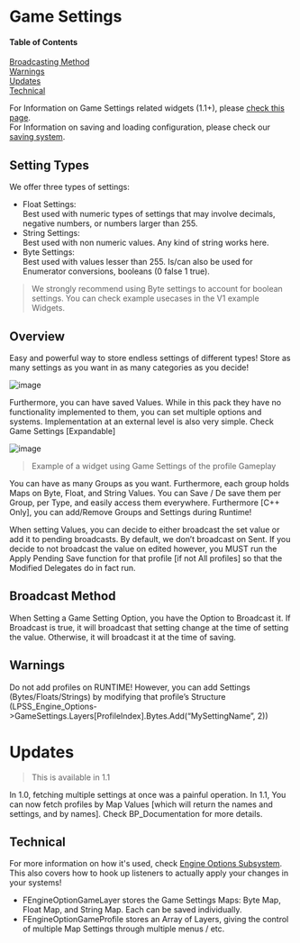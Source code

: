 # Game Settings

#### Table of Contents
[Broadcasting Method](#Broadcasting-method)  
[Warnings](#Warnings)  
[Updates](#Updates)  
[Technical](#Technical)  

For Information on Game Settings related widgets (1.1+), please [check this page](WidgetSetup.md#game-settings-widget).  
For Information on saving and loading configuration, please check our [saving system](Framework.md#save).

## Setting Types

We offer three types of settings:  
* Float Settings:  
    Best used with numeric types of settings that may involve decimals, negative numbers, or numbers larger than 255.    
* String Settings:  
    Best used with non numeric values. Any kind of string works here.  
* Byte Settings:  
    Best used with values lesser than 255. Is/can also be used for Enumerator conversions, booleans (0 false 1 true).  
    
> We strongly recommend using Byte settings to account for boolean settings. You can check example usecases in the V1 example Widgets.  

## Overview

Easy and powerful way to store endless settings of different types! Store as many settings as you want in as many categories as you decide!  

![image](https://user-images.githubusercontent.com/28312571/147318780-1ceb3784-802e-42e5-827f-4d1c0e416794.png)

Furthermore, you can have saved Values. While in this pack they have no functionality implemented to them, you can set multiple options and systems. Implementation at an external level is also very simple. Check Game Settings [Expandable]  

![image](https://user-images.githubusercontent.com/28312571/147318864-7e2cb7b5-3cfa-4139-b097-0f1070207f9b.png)  
> Example of a widget using Game Settings of the profile Gameplay  

You can have as many Groups as you want. Furthermore, each group holds Maps on Byte, Float, and String Values.  You can Save / De save them per Group, per Type, and easily access them everywhere. Furthermore [C++ Only], you can add/Remove Groups and Settings during Runtime!   

When setting Values, you can decide to either broadcast the set value or add it to pending broadcasts. By default, we don’t broadcast on Sent. If you decide to not broadcast the value on edited however, you MUST run the Apply Pending Save function for that profile [if not All profiles] so that the Modified Delegates do in fact run.    


## Broadcast Method  
When Setting a Game Setting Option, you have the Option to Broadcast it. If Broadcast is true, it will broadcast that setting change at the time of setting the value. Otherwise, it will broadcast it at the time of saving.  

## Warnings

Do not add profiles on RUNTIME! However, you can add Settings (Bytes/Floats/Strings) by modifying that profile’s Structure (LPSS_Engine_Options->GameSettings.Layers[ProfileIndex].Bytes.Add(“MySettingName”, 2))

# Updates
> This is available in 1.1     


In 1.0, fetching multiple settings at once was a painful operation. In 1.1, You can now fetch profiles by Map Values [which will return the names and settings, and by names].
Check BP_Documentation for more details.


## Technical 

For more information on how it's used, check [Engine Options Subsystem](https://github.com/FunderburkM/CMEngineOptionsDocs/blob/main/EngineOptionsSubsystem.md). This also covers how to hook up listeners to actually apply your changes in your systems!

- FEngineOptionGameLayer stores the Game Settings Maps: Byte Map, Float Map, and String Map. Each can be saved individually.
- FEngineOptionGameProfile stores an Array of Layers, giving the control of multiple Map Settings through multiple menus / etc.
